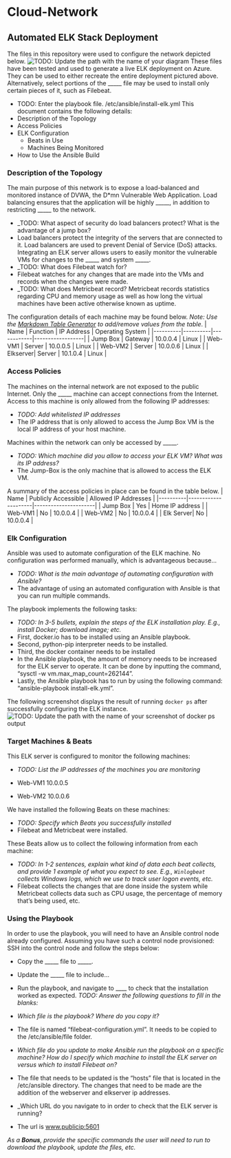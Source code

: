 # Cloud-Network
## Automated ELK Stack Deployment
The files in this repository were used to configure the network depicted below.
![TODO: Update the path with the name of your diagram](Images/diagram_filename.png)
These files have been tested and used to generate a live ELK deployment on Azure. They can be used to either recreate the entire deployment pictured above. Alternatively, select portions of the _____ file may be used to install only certain pieces of it, such as Filebeat.
  - TODO: Enter the playbook file.
/etc/ansible/install-elk.yml
This document contains the following details:
- Description of the Topology
- Access Policies
- ELK Configuration
  - Beats in Use
  - Machines Being Monitored
- How to Use the Ansible Build
### Description of the Topology
The main purpose of this network is to expose a load-balanced and monitored instance of DVWA, the D*mn Vulnerable Web Application.
Load balancing ensures that the application will be highly _____, in addition to restricting _____ to the network.
- _TODO: What aspect of security do load balancers protect? What is the advantage of a jump box?
- Load balancers protect the integrity of the servers that are connected to it.  Load balancers are used to prevent Denial of Service (DoS) attacks.
Integrating an ELK server allows users to easily monitor the vulnerable VMs for changes to the _____ and system _____.
- _TODO: What does Filebeat watch for? 
- Filebeat watches for any changes that are made into the VMs and records when the changes were made.
- _TODO: What does Metricbeat record? Metricbeat records statistics regarding CPU and memory usage as well as how long the virtual machines have been active otherwise known as uptime.

The configuration details of each machine may be found below.
_Note: Use the [Markdown Table Generator](http://www.tablesgenerator.com/markdown_tables) to add/remove values from the table_.
| Name     | Function | IP Address | Operating System |
|----------|----------|------------|------------------|
| Jump Box | Gateway  | 10.0.0.4   | Linux            |
| Web-VM1  | Server   | 10.0.0.5   | Linux            |
| Web-VM2  | Server   | 10.0.0.6   | Linux            |
| Elkserver| Server   | 10.1.0.4   | Linux            |

### Access Policies
The machines on the internal network are not exposed to the public Internet. 
Only the _____ machine can accept connections from the Internet. Access to this machine is only allowed from the following IP addresses:
- _TODO: Add whitelisted IP addresses_
- The IP address that is only allowed to access the Jump Box VM is the local IP address of your host machine.

Machines within the network can only be accessed by _____.
- _TODO: Which machine did you allow to access your ELK VM? What was its IP address?_
- The Jump-Box is the only machine that is allowed to access the ELK VM.

A summary of the access policies in place can be found in the table below.
| Name     | Publicly Accessible | Allowed IP Addresses |
|----------|---------------------|----------------------|
| Jump Box | Yes                 | Home IP address      |
| Web-VM1  | No                  | 10.0.0.4             |
| Web-VM2  | No                  | 10.0.0.4             |
| Elk Server| No                 | 10.0.0.4             |

### Elk Configuration
Ansible was used to automate configuration of the ELK machine. No configuration was performed manually, which is advantageous because...
- _TODO: What is the main advantage of automating configuration with Ansible?_
- The advantage of using an automated configuration with Ansible is that you can run multiple commands.

The playbook implements the following tasks:
- _TODO: In 3-5 bullets, explain the steps of the ELK installation play. E.g., install Docker; download image; etc._
- First, docker.io has to be installed using an Ansible playbook.
- Second, python-pip interpreter needs to be installed.
- Third, the docker container needs to be installed
- In the Ansible playbook, the amount of memory needs to be increased for the ELK server to operate.  It can be done by inputting the command, “sysctl -w vm.max_map_count=262144”.
- Lastly, the Ansible playbook has to run by using the following command: “ansible-playbook install-elk.yml”.

The following screenshot displays the result of running `docker ps` after successfully configuring the ELK instance.
![TODO: Update the path with the name of your screenshot of docker ps output](Images/docker_ps_output.png)
### Target Machines & Beats
This ELK server is configured to monitor the following machines:
- _TODO: List the IP addresses of the machines you are monitoring_

-	Web-VM1 10.0.0.5
-	Web-VM2 10.0.0.6

We have installed the following Beats on these machines:
- _TODO: Specify which Beats you successfully installed_
- Filebeat and Metricbeat were installed.

These Beats allow us to collect the following information from each machine:
- _TODO: In 1-2 sentences, explain what kind of data each beat collects, and provide 1 example of what you expect to see. E.g., `Winlogbeat` collects Windows logs, which we use to track user logon events, etc._
- Filebeat collects the changes that are done inside the system while Metricbeat collects data such as CPU usage, the percentage of memory that’s being used, etc.

### Using the Playbook
In order to use the playbook, you will need to have an Ansible control node already configured. Assuming you have such a control node provisioned: 
SSH into the control node and follow the steps below:
- Copy the _____ file to _____.
- Update the _____ file to include...
- Run the playbook, and navigate to ____ to check that the installation worked as expected.
_TODO: Answer the following questions to fill in the blanks:_

- _Which file is the playbook? Where do you copy it?_
- The file is named “filebeat-configuration.yml”.  It needs to be copied to the /etc/ansible/file folder.

- _Which file do you update to make Ansible run the playbook on a specific machine? How do I specify which machine to install the ELK server on versus which to install Filebeat on?_
- The file that needs to be updated is the “hosts” file that is located in the /etc/ansible directory.  The changes that need to be made are the addition of the webserver and elkserver ip addresses.

- _Which URL do you navigate to in order to check that the ELK server is running?
- The url is www.publicip:5601

_As a **Bonus**, provide the specific commands the user will need to run to download the playbook, update the files, etc._
